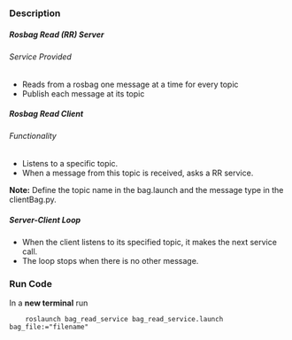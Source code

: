 ### Description

##### Rosbag Read (RR) Server

###### Service Provided
- Reads from a rosbag one message at a time for every topic
- Publish each message at its topic

##### Rosbag Read Client

###### Functionality
- Listens to a specific topic.
- When a message from this topic is received, asks a RR service.

__Note:__ Define the topic name in the bag.launch and the message type in the clientBag.py.

##### Server-Client Loop
- When the client listens to its specified topic, it makes the next service call.
- The loop stops when there is no other message.

### Run Code

In a __new terminal__ run
        
        roslaunch bag_read_service bag_read_service.launch bag_file:="filename"

